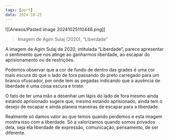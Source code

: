 ```yaml
---
tags: [port]
data: 2024-10-25
---
```


![[Anexos/Pasted image 20241025110446.png]]
> Imagem de Agim Sulaj (2020), “Liberdade”

A imagem de Agim Sulaj de 2020, intitulada “Liberdade”, parece apresentar o sentimento que nos atinge ao ganharmos liberdade, ao escapar do aprisionamento ou de restrições.

Podemos observar que a cor de fundo de dentro das grades é uma cor mais escura do que o lado de fora passando do preto carregado para um branco ofuscador, por onde tem as pegadas indicando que a ausência de liberdade é uma coisa escura e triste.

O fato de ter uma mão a desenhar um lápis do lado de fora mesmo ainda estando aprisionado sugere que, mesmo estando aprisionado, ainda tem o desejo de escapar e ainda planeia maneiras de escapar para a liberdade.

Realmente só damos valor ao que temos quando perdemos e esta imagem mostra isso com a liberdade. Só a valorizamos quando somos privados dela, seja ela liberdade de expressão, comunicação, pensamento, de ser diferente.